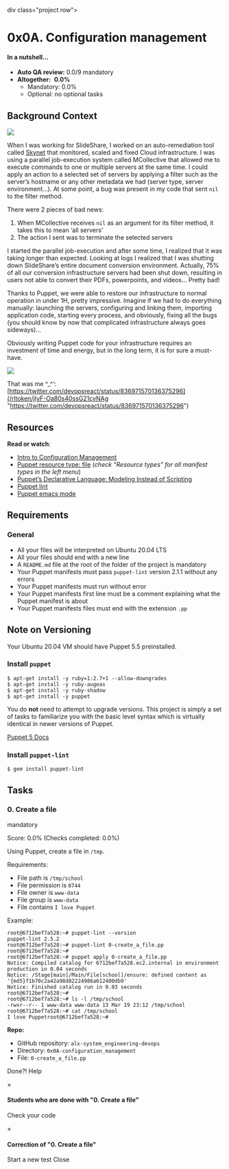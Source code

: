div class="project row">

0x0A. Configuration management
==============================

#### In a nutshell…

*   **Auto QA review:** 0.0/9 mandatory
*   **Altogether:**  **0.0%**
    *   Mandatory: 0.0%
    *   Optional: no optional tasks

Background Context
------------------

[![](https://s3.amazonaws.com/alx-intranet.hbtn.io/uploads/medias/2019/6/6a0a8024f2b1c47a9d1e.png?X-Amz-Algorithm=AWS4-HMAC-SHA256&X-Amz-Credential=AKIARDDGGGOUSBVO6H7D%2F20230403%2Fus-east-1%2Fs3%2Faws4_request&X-Amz-Date=20230403T141947Z&X-Amz-Expires=86400&X-Amz-SignedHeaders=host&X-Amz-Signature=582145d2899a123dd94eaaeb570639e74428532566d42b6881591a8bbf628c18)](https://youtu.be/ogYLFyp68cI)

When I was working for SlideShare, I worked on an auto-remediation tool called [Skynet](/rltoken/0zbIzBqH_ktMmRQvJwZs2A "Skynet") that monitored, scaled and fixed Cloud infrastructure. I was using a parallel job-execution system called MCollective that allowed me to execute commands to one or multiple servers at the same time. I could apply an action to a selected set of servers by applying a filter such as the server’s hostname or any other metadata we had (server type, server environment…). At some point, a bug was present in my code that sent `nil` to the filter method.

There were 2 pieces of bad news:

1.  When MCollective receives `nil` as an argument for its filter method, it takes this to mean ‘all servers’
2.  The action I sent was to terminate the selected servers

I started the parallel job-execution and after some time, I realized that it was taking longer than expected. Looking at logs I realized that I was shutting down SlideShare’s entire document conversion environment. Actually, 75% of all our conversion infrastructure servers had been shut down, resulting in users not able to convert their PDFs, powerpoints, and videos… Pretty bad!

Thanks to Puppet, we were able to restore our infrastructure to normal operation in under 1H, pretty impressive. Imagine if we had to do everything manually: launching the servers, configuring and linking them, importing application code, starting every process, and obviously, fixing all the bugs (you should know by now that complicated infrastructure always goes sideways)…

Obviously writing Puppet code for your infrastructure requires an investment of time and energy, but in the long term, it is for sure a must-have.

![](https://s3.amazonaws.com/intranet-projects-files/holbertonschool-sysadmin_devops/292/4i8il3B.gif)

That was me ^\_^‘: [https://twitter.com/devopsreact/status/836971570136375296](/rltoken/jIyF-Oa80s40ssG21cyNAg "https://twitter.com/devopsreact/status/836971570136375296")

Resources
---------

**Read or watch**:

*   [Intro to Configuration Management](/rltoken/GL30hu-aRcKzPOvK8JO-Bg "Intro to Configuration Management")
*   [Puppet resource type: file](/rltoken/WON0M4DNRabf88KAG_pDUA "Puppet resource type: file") (_check “Resource types” for all manifest types in the left menu_)
*   [Puppet’s Declarative Language: Modeling Instead of Scripting](/rltoken/0V2fBdafkfKPMxA1umea3Q "Puppet's Declarative Language: Modeling Instead of Scripting")
*   [Puppet lint](/rltoken/CRUMeEMdcX-UtbWsUM9xLQ "Puppet lint")
*   [Puppet emacs mode](/rltoken/MzHXCntAkPzOqMnI6_rpWQ "Puppet emacs mode")

Requirements
------------

### General

*   All your files will be interpreted on Ubuntu 20.04 LTS
*   All your files should end with a new line
*   A `README.md` file at the root of the folder of the project is mandatory
*   Your Puppet manifests must pass `puppet-lint` version 2.1.1 without any errors
*   Your Puppet manifests must run without error
*   Your Puppet manifests first line must be a comment explaining what the Puppet manifest is about
*   Your Puppet manifests files must end with the extension `.pp`

Note on Versioning
------------------

Your Ubuntu 20.04 VM should have Puppet 5.5 preinstalled.

### Install `puppet`

    $ apt-get install -y ruby=1:2.7+1 --allow-downgrades
    $ apt-get install -y ruby-augeas
    $ apt-get install -y ruby-shadow
    $ apt-get install -y puppet
    

You do **not** need to attempt to upgrade versions. This project is simply a set of tasks to familiarize you with the basic level syntax which is virtually identical in newer versions of Puppet.

[Puppet 5 Docs](/rltoken/fsIr2xFkJHTkaXwqZFFcbA "Puppet 5 Docs")

### Install `puppet-lint`

    $ gem install puppet-lint
    

Tasks
-----

### 0\. Create a file

mandatory

Score: 0.0% (Checks completed: 0.0%)

Using Puppet, create a file in `/tmp`.

Requirements:

*   File path is `/tmp/school`
*   File permission is `0744`
*   File owner is `www-data`
*   File group is `www-data`
*   File contains `I love Puppet`

Example:

    root@6712bef7a528:~# puppet-lint --version
    puppet-lint 2.5.2
    root@6712bef7a528:~# puppet-lint 0-create_a_file.pp
    root@6712bef7a528:~# 
    root@6712bef7a528:~# puppet apply 0-create_a_file.pp
    Notice: Compiled catalog for 6712bef7a528.ec2.internal in environment production in 0.04 seconds
    Notice: /Stage[main]/Main/File[school]/ensure: defined content as '{md5}f1b70c2a42a98d82224986a612400db9'
    Notice: Finished catalog run in 0.03 seconds
    root@6712bef7a528:~#
    root@6712bef7a528:~# ls -l /tmp/school
    -rwxr--r-- 1 www-data www-data 13 Mar 19 23:12 /tmp/school
    root@6712bef7a528:~# cat /tmp/school
    I love Puppetroot@6712bef7a528:~#
    

**Repo:**

*   GitHub repository: `alx-system_engineering-devops`
*   Directory: `0x0A-configuration_management`
*   File: `0-create_a_file.pp`

Done?! Help

×

#### Students who are done with "0. Create a file"

Check your code

×

#### Correction of "0. Create a file"

Start a new test Close
